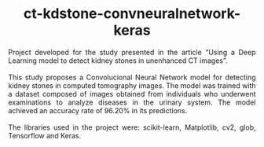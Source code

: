 <div align="center">

# ct-kdstone-convneuralnetwork-keras

<div align="justify">
Project developed for the study presented in the article “Using a Deep Learning model to detect kidney stones in unenhanced CT images”.
<br><br>
This study proposes a Convolucional Neural Network model for detecting kidney stones in computed tomography images. The model was trained with a dataset composed of images obtained from individuals who underwent examinations to analyze diseases in the urinary system. The model achieved an accuracy rate of 96.20% in its predictions.
<br><br>
The libraries used in the project were: scikit-learn, Matplotlib, cv2, glob, Tensorflow and Keras.